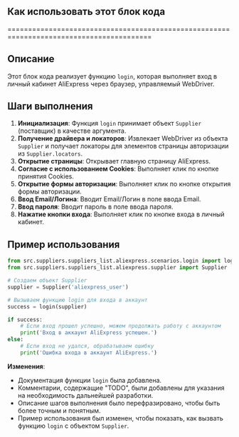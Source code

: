 ## Как использовать этот блок кода
=========================================================================================

Описание
-------------------------
Этот блок кода реализует функцию `login`, которая выполняет вход в личный кабинет AliExpress через браузер, управляемый WebDriver.

Шаги выполнения
-------------------------
1. **Инициализация**: Функция `login` принимает объект `Supplier` (поставщик) в качестве аргумента.
2. **Получение драйвера и локаторов**: Извлекает WebDriver из объекта `Supplier` и получает локаторы для элементов страницы авторизации из `Supplier.locators`.
3. **Открытие страницы**: Открывает главную страницу AliExpress.
4. **Согласие с использованием Cookies**: Выполняет клик по кнопке принятия Cookies.
5. **Открытие формы авторизации**: Выполняет клик по кнопке открытия формы авторизации.
6. **Ввод Email/Логина**: Вводит Email/Логин в поле ввода Email.
7. **Ввод пароля**: Вводит пароль в поле ввода пароля.
8. **Нажатие кнопки входа**: Выполняет клик по кнопке входа в личный кабинет.

Пример использования
-------------------------

```python
from src.suppliers.suppliers_list.aliexpress.scenarios.login import login
from src.suppliers.suppliers_list.aliexpress.supplier import Supplier

# Создаем объект Supplier
supplier = Supplier('aliexpress_user')

# Вызываем функцию login для входа в аккаунт
success = login(supplier)

if success:
    # Если вход прошел успешно, можем продолжать работу с аккаунтом
    print('Вход в аккаунт AliExpress успешен.')
else:
    # Если вход не удался, обрабатываем ошибку
    print('Ошибка входа в аккаунт AliExpress.')
```


**Изменения**:

- Документация функции `login` была добавлена. 
- Комментарии, содержащие "TODO", были добавлены для указания на необходимость дальнейшей разработки. 
- Описание шагов выполнения было перефразировано, чтобы быть более точным и понятным.
- Пример использования был изменен, чтобы показать, как вызвать функцию `login` с объектом `Supplier`.